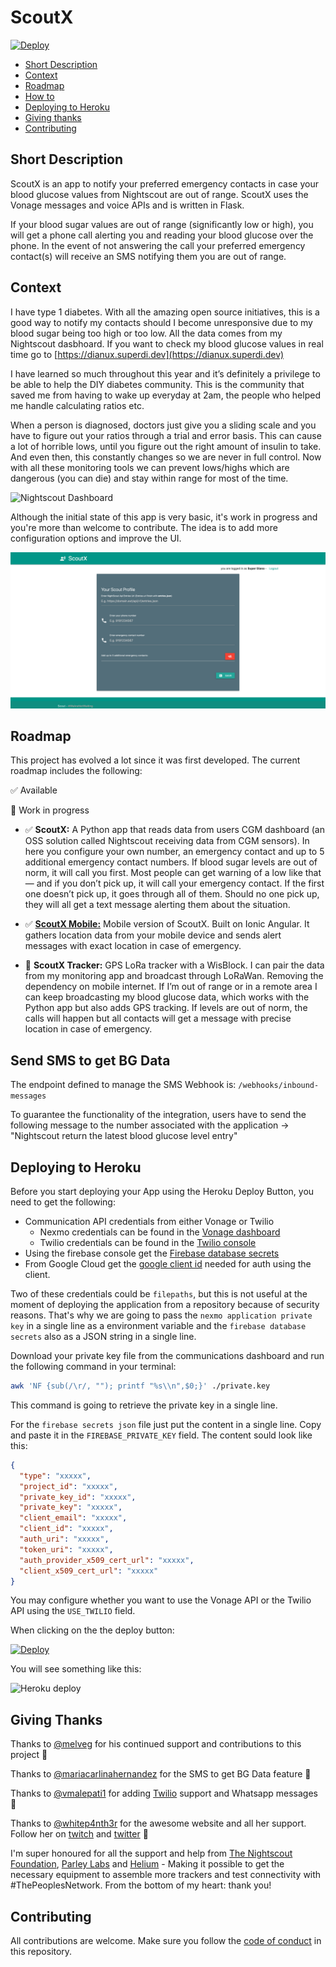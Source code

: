 # ScoutX

[![Deploy](https://www.herokucdn.com/deploy/button.svg)](https://heroku.com/deploy?template=https://github.com/alphacentauri82/scout)

- [Short Description](#short-description)
- [Context](#context)
- [Roadmap](#roadmap)
- [How to](#how-to-build-this-app)
- [Deploying to Heroku](#deploying-to-heroku)
- [Giving thanks](#giving-thanks)
- [Contributing](#contributing)


## Short Description
ScoutX is an app to notify your preferred emergency contacts in case your blood glucose values from Nightscout are out of range. ScoutX uses the Vonage messages and voice APIs and is written in Flask.

If your blood sugar values are out of range (significantly low or high), you will get a phone call alerting you and reading your blood glucose over the phone. In the event of not answering the call your preferred emergency contact(s) will receive an SMS notifying them you are out of range.

## Context

I have type 1 diabetes. With all the amazing open source initiatives, this is a good way to notify my contacts should I become unresponsive due to my blood sugar being too high or too low. All the data comes from my Nightscout dasbhoard. If you want to check my blood glucose values in real time go to [https://dianux.superdi.dev](https://dianux.superdi.dev)

I have learned so much throughout this year and it’s definitely a privilege to be able to help the DIY diabetes community. This is the community that saved me from having to wake up everyday at 2am, the people who helped me handle calculating ratios etc.

When a person is diagnosed, doctors just give you a sliding scale and you have to figure out your ratios through a trial and error basis. This can cause a lot of horrible lows, until you figure out the right amount of insulin to take. And even then, this constantly changes so we are never in full control. Now with all these monitoring tools we can prevent lows/highs which are dangerous (you can die) and stay within range for most of the time.

![Nightscout Dashboard](nightscout.png)

Although the initial state of this app is very basic, it's work in progress and you're more than welcome to contribute. The idea is to add more configuration options and improve the UI.

![Scout Dashboard](dashboard.png)

## Roadmap

This project has evolved a lot since it was first developed. The current roadmap includes the following: 

✅ Available

🚧 Work in progress

- ✅ **ScoutX:** A Python app that reads data from users CGM dashboard (an OSS solution called Nightscout receiving data from CGM sensors). In here you configure your own number, an emergency contact and up to 5 additional emergency contact numbers. If blood sugar levels are out of norm, it will call you first. Most people can get warning of a low like that — and if you don’t pick up, it will call your emergency contact. If the first one doesn’t pick up, it goes through all of them. Should no one pick up, they will all get a text message alerting them about the situation.

- ✅ [**ScoutX Mobile:**](https://github.com/alphacentauri82/scoutx-mobile) Mobile version of ScoutX. Built on Ionic Angular. It gathers location data from your mobile device and sends alert messages with exact location in case of emergency.

- 🚧  **ScoutX Tracker:** GPS LoRa tracker with a WisBlock. I can pair the data from my monitoring app and broadcast through LoRaWan. Removing the dependency on mobile internet. If I’m out of range or in a remote area I can keep broadcasting my blood glucose data, which works with the Python app but also adds GPS tracking. If levels are out of norm, the calls will happen but all contacts will get a message with precise location in case of emergency.

## Send SMS to get BG Data 

The endpoint defined to manage the SMS Webhook is: `/webhooks/inbound-messages`

To guarantee the functionality of the integration, users have to send the following message to the number associated with the application -> "Nightscout return the latest blood glucose level entry"

## Deploying to Heroku

Before you start deploying your App using the Heroku Deploy Button, you need to get the following:

- Communication API credentials from either Vonage or Twilio
  - Nexmo credentials can be found in the [Vonage dashboard](https://dashboard.nexmo.com/)
  - Twilio credentials can be found in the [Twilio console](https://www.twilio.com/console)
- Using the firebase console get the [Firebase database secrets](https://firebase.google.com/)
- From Google Cloud get the [google client id](https://console.cloud.google.com/apis/credentials) needed for auth using the client. 

Two of these credentials could be `filepaths`, but this is not useful at the moment of deploying the application from a repository because of security reasons. That's why we are going to pass the `nexmo application private key` in a single line as a environment variable and the `firebase database secrets` also as a JSON string in a single line.

Download your private key file from the communications dashboard and run the following command in your terminal:

```bash
awk 'NF {sub(/\r/, ""); printf "%s\\n",$0;}' ./private.key
```

This command is going to retrieve the private key in a single line.

For the `firebase secrets json` file just put the content in a single line. Copy and paste it in the `FIREBASE_PRIVATE_KEY` field. The content sould look like this:

```json
{
  "type": "xxxxx",
  "project_id": "xxxxx",
  "private_key_id": "xxxxx",
  "private_key": "xxxxx",
  "client_email": "xxxxx",
  "client_id": "xxxxx",
  "auth_uri": "xxxxx",
  "token_uri": "xxxxx",
  "auth_provider_x509_cert_url": "xxxxx",
  "client_x509_cert_url": "xxxxx"
}
```
You may configure whether you want to use the Vonage API or the Twilio API using the `USE_TWILIO` field.

When clicking on the the deploy button:

[![Deploy](https://www.herokucdn.com/deploy/button.svg)](https://heroku.com/deploy?template=https://github.com/alphacentauri82/scoutx)

You will see something like this:

![Heroku deploy](HerokuDeployButton.PNG)

## Giving Thanks

Thanks to [@melveg](https://github.com/melveg) for his continued support and contributions to this project 💜 

Thanks to [@mariacarlinahernandez](https://github.com/mariacarlinahernandez) for the SMS to get BG Data feature 💜

Thanks to [@vmalepati1](https://github.com/vmalepati1) for adding [Twilio](https://twilio.com) support and Whatsapp messages 💜

Thanks to [@whitep4nth3r](https://github.com/whitep4nth3r) for the awesome website and all her support. Follow her on [twitch](https://twitch.tv/whitep4nth3r) and [twitter](https://twitter.com/whitep4nth3r) 💜

I'm super honoured for all the support and help from [The Nightscout Foundation](https://www.nightscoutfoundation.org/), [Parley Labs](https://parleylabs.com/) and [Helium](https://helium.com) - Making it possible to get the necessary equipment to assemble more trackers and test connectivity with #ThePeoplesNetwork. From the bottom of my heart: thank you!

## Contributing

All contributions are welcome. Make sure you follow the [code of conduct](CODE_OF_CONDUCT.MD) in this repository. 
